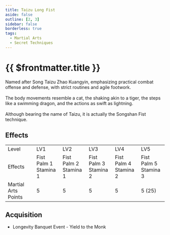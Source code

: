 ```yaml
---
title: Taizu Long Fist
aside: false
outline: [2, 3]
sidebar: false
borderless: true
tags:
  - Martial Arts
  - Secret Techniques
---
```


# {{ $frontmatter.title }}

<BookItemIcon :size="`medium`" :needLink="false" :no="3001"></BookItemIcon>

Named after Song Taizu Zhao Kuangyin, emphasizing practical combat offense and defense, with strict routines and agile footwork.
<br><br>
The body movements resemble a cat, the shaking akin to a tiger, the steps like a swimming dragon, and the actions as swift as lightning.
<br><br>
Although bearing the name of Taizu, it is actually the Songshan Fist technique.
<br clear="all" />

## Effects

<table>
    <tr>
        <td>Level</td>
        <td>LV1</td>
        <td>LV2</td>
        <td>LV3</td>
        <td>LV4</td>
        <td>LV5</td>
    </tr>
    <tr>
        <td>Effects</td>
        <td>Fist Palm 1<br>Stamina 1</td>
        <td>Fist Palm 2<br>Stamina 1</td>
        <td>Fist Palm 3<br>Stamina 2</td>
        <td>Fist Palm 4<br>Stamina 2</td>
        <td>Fist Palm 5<br>Stamina 3</td>
    </tr>
    <tr>
        <td>Martial Arts Points</td>
        <td>5</td>
        <td>5</td>
        <td>5</td>
        <td>5</td>
        <td>5 (25)</td>
    </tr>
</table>

## Acquisition

- Longevity Banquet Event - Yield to the Monk